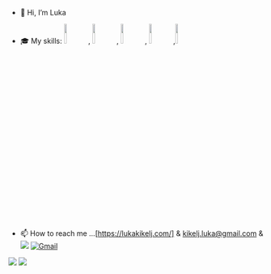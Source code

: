 - 👋 Hi, I’m Luka

- :mortar_board: My skills: <code><img width="10%" src="https://img.shields.io/badge/HTML-239120?style=for-the-badge&logo=html5&logoColor=white"></code>, <code><img width="10%" src="https://img.shields.io/badge/CSS3-1572B6?style=for-the-badge&logo=css3&logoColor=white"></code>, <code><img width="10%" src="https://img.shields.io/badge/Sass-CC6699?style=for-the-badge&logo=sass&logoColor=white"></code>, <code><img width="10%" src="https://img.shields.io/badge/JavaScript-323330?style=for-the-badge&logo=javascript&logoColor=F7DF1E"></code>,<code><img width="10%" src="https://img.shields.io/badge/Vue.js-35495E?style=for-the-badge&logo=vue.js&logoColor=4FC08D"></code>
<!---- 💞️Feel free to reach out if you're looking for a developer, have a question, or just want to connect. --->
- 📫 How to reach me ...[https://lukakikelj.com/] & kikelj.luka@gmail.com & [![](https://img.shields.io/badge/linkedin-%230077B5.svg?style=for-the-badge&logo=linkedin)](https://www.linkedin.com/in/luka-kikelj/) 
[![Gmail](https://img.shields.io/badge/Gmail-D14836?style=for-the-badge&logo=gmail&logoColor=white)](mailto:kikelj.luka@gmail.com)
<img src="https://github-readme-stats.vercel.app/api?username=Luka85&show_icons=true&theme=dark"/>
<img src="https://github-readme-stats.vercel.app/api/top-langs?username=Luka85&theme=dark"/>


<!---
Luka85/Luka85 is a ✨ special ✨ repository because its `README.md` (this file) appears on your GitHub profile.
You can click the Preview link to take a look at your changes.
--->
